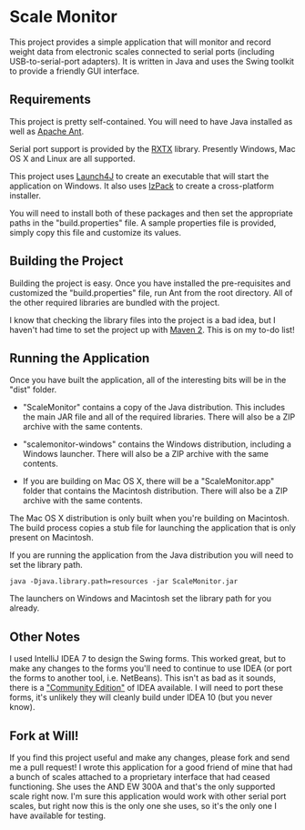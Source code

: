 # Scale Monitor

This project provides a simple application that will monitor and
record weight data from electronic scales connected to serial ports
(including USB-to-serial-port adapters). It is written in Java and
uses the Swing toolkit to provide a friendly GUI interface.

## Requirements

This project is pretty self-contained. You will need to have Java
installed as well as [Apache Ant](http://ant.apache.org/).

Serial port support is provided by the
[RXTX](http://users.frii.com/jarvi/rxtx/) library. Presently Windows,
Mac OS X and Linux are all supported.

This project uses [Launch4J](http://launch4j.sourceforge.net/) to
create an executable that will start the application on Windows. It
also uses [IzPack](http://izpack.org/) to create a cross-platform
installer.

You will need to install both of these packages and then set the
appropriate paths in the "build.properties" file. A sample properties
file is provided, simply copy this file and customize its values.

## Building the Project

Building the project is easy. Once you have installed the
pre-requisites and customized the "build.properties" file, run Ant
from the root directory. All of the other required libraries are
bundled with the project.

I know that checking the library files into the project is a bad idea,
but I haven't had time to set the project up with [Maven
2](http://maven.apache.org/). This is on my to-do list!

## Running the Application

Once you have built the application, all of the interesting bits will
be in the "dist" folder.

* "ScaleMonitor" contains a copy of the Java distribution. This
  includes the main JAR file and all of the required libraries. There
  will also be a ZIP archive with the same contents.

* "scalemonitor-windows" contains the Windows distribution, including
  a Windows launcher. There will also be a ZIP archive with the same
  contents.

* If you are building on Mac OS X, there will be a "ScaleMonitor.app"
  folder that contains the Macintosh distribution. There will also be
  a ZIP archive with the same contents.

The Mac OS X distribution is only built when you're building on
Macintosh. The build process copies a stub file for launching the
application that is only present on Macintosh.

If you are running the application from the Java distribution you will
need to set the library path.

    java -Djava.library.path=resources -jar ScaleMonitor.jar

The launchers on Windows and Macintosh set the library path for you
already.

## Other Notes

I used IntelliJ IDEA 7 to design the Swing forms. This worked great,
but to make any changes to the forms you'll need to continue to use
IDEA (or port the forms to another tool, i.e. NetBeans). This isn't as
bad as it sounds, there is a ["Community
Edition"](http://www.jetbrains.com/idea/download/) of IDEA
available. I will need to port these forms, it's unlikely they will
cleanly build under IDEA 10 (but you never know).

## Fork at Will!

If you find this project useful and make any changes, please fork and
send me a pull request! I wrote this application for a good friend of
mine that had a bunch of scales attached to a proprietary interface
that had ceased functioning. She uses the AND EW 300A and that's the
only supported scale right now. I'm sure this application would work
with other serial port scales, but right now this is the only one she
uses, so it's the only one I have available for testing.
